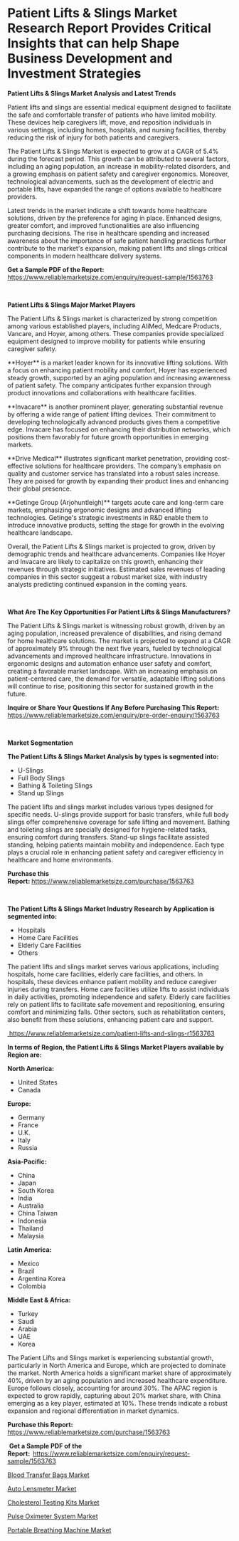 <p><h1>Patient Lifts & Slings Market Research Report Provides Critical Insights that can help Shape Business Development and Investment Strategies</h1></p><p><strong>Patient Lifts & Slings Market Analysis and Latest Trends</strong></p>
<p><p>Patient lifts and slings are essential medical equipment designed to facilitate the safe and comfortable transfer of patients who have limited mobility. These devices help caregivers lift, move, and reposition individuals in various settings, including homes, hospitals, and nursing facilities, thereby reducing the risk of injury for both patients and caregivers.</p><p>The Patient Lifts & Slings Market is expected to grow at a CAGR of 5.4% during the forecast period. This growth can be attributed to several factors, including an aging population, an increase in mobility-related disorders, and a growing emphasis on patient safety and caregiver ergonomics. Moreover, technological advancements, such as the development of electric and portable lifts, have expanded the range of options available to healthcare providers.</p><p>Latest trends in the market indicate a shift towards home healthcare solutions, driven by the preference for aging in place. Enhanced designs, greater comfort, and improved functionalities are also influencing purchasing decisions. The rise in healthcare spending and increased awareness about the importance of safe patient handling practices further contribute to the market's expansion, making patient lifts and slings critical components in modern healthcare delivery systems.</p></p>
<p><strong>Get a Sample PDF of the Report:&nbsp;</strong> <a href="https://www.reliablemarketsize.com/enquiry/request-sample/1563763?utm_campaign=1898&utm_medium=2&utm_source=Github&utm_content=ia&utm_term=04032025&utm_id=patient-lifts-slings">https://www.reliablemarketsize.com/enquiry/request-sample/1563763</a></p>
<p>&nbsp;</p>
<p><strong>Patient Lifts & Slings Major Market Players</strong></p>
<p><p>The Patient Lifts & Slings market is characterized by strong competition among various established players, including AliMed, Medcare Products, Vancare, and Hoyer, among others. These companies provide specialized equipment designed to improve mobility for patients while ensuring caregiver safety.</p><p>**Hoyer** is a market leader known for its innovative lifting solutions. With a focus on enhancing patient mobility and comfort, Hoyer has experienced steady growth, supported by an aging population and increasing awareness of patient safety. The company anticipates further expansion through product innovations and collaborations with healthcare facilities.</p><p>**Invacare** is another prominent player, generating substantial revenue by offering a wide range of patient lifting devices. Their commitment to developing technologically advanced products gives them a competitive edge. Invacare has focused on enhancing their distribution networks, which positions them favorably for future growth opportunities in emerging markets.</p><p>**Drive Medical** illustrates significant market penetration, providing cost-effective solutions for healthcare providers. The company’s emphasis on quality and customer service has translated into a robust sales increase. They are poised for growth by expanding their product lines and enhancing their global presence.</p><p>**Getinge Group (Arjohuntleigh)** targets acute care and long-term care markets, emphasizing ergonomic designs and advanced lifting technologies. Getinge's strategic investments in R&D enable them to introduce innovative products, setting the stage for growth in the evolving healthcare landscape.</p><p>Overall, the Patient Lifts & Slings market is projected to grow, driven by demographic trends and healthcare advancements. Companies like Hoyer and Invacare are likely to capitalize on this growth, enhancing their revenues through strategic initiatives. Estimated sales revenues of leading companies in this sector suggest a robust market size, with industry analysts predicting continued expansion in the coming years.</p></p>
<p>&nbsp;</p>
<p><strong>What Are The Key Opportunities For Patient Lifts & Slings Manufacturers?</strong></p>
<p><p>The Patient Lifts & Slings market is witnessing robust growth, driven by an aging population, increased prevalence of disabilities, and rising demand for home healthcare solutions. The market is projected to expand at a CAGR of approximately 9% through the next five years, fueled by technological advancements and improved healthcare infrastructure. Innovations in ergonomic designs and automation enhance user safety and comfort, creating a favorable market landscape. With an increasing emphasis on patient-centered care, the demand for versatile, adaptable lifting solutions will continue to rise, positioning this sector for sustained growth in the future.</p></p>
<p><strong>Inquire or Share Your Questions If Any Before Purchasing This Report:</strong> <a href="https://www.reliablemarketsize.com/enquiry/pre-order-enquiry/1563763?utm_campaign=1898&utm_medium=2&utm_source=Github&utm_content=ia&utm_term=04032025&utm_id=patient-lifts-slings">https://www.reliablemarketsize.com/enquiry/pre-order-enquiry/1563763</a></p>
<p>&nbsp;</p>
<p><strong>Market Segmentation</strong></p>
<p><strong>The Patient Lifts & Slings Market Analysis by types is segmented into:</strong></p>
<p><ul><li>U-Slings</li><li>Full Body Slings</li><li>Bathing & Toileting Slings</li><li>Stand up Slings</li></ul></p>
<p><p>The patient lifts and slings market includes various types designed for specific needs. U-slings provide support for basic transfers, while full body slings offer comprehensive coverage for safe lifting and movement. Bathing and toileting slings are specially designed for hygiene-related tasks, ensuring comfort during transfers. Stand-up slings facilitate assisted standing, helping patients maintain mobility and independence. Each type plays a crucial role in enhancing patient safety and caregiver efficiency in healthcare and home environments.</p></p>
<p><strong>Purchase this Report:&nbsp;</strong><a href="https://www.reliablemarketsize.com/purchase/1563763?utm_campaign=1898&utm_medium=2&utm_source=Github&utm_content=ia&utm_term=04032025&utm_id=patient-lifts-slings">https://www.reliablemarketsize.com/purchase/1563763</a></p>
<p>&nbsp;</p>
<p><strong>The Patient Lifts & Slings Market Industry Research by Application is segmented into:</strong></p>
<p><ul><li>Hospitals</li><li>Home Care Facilities</li><li>Elderly Care Facilities</li><li>Others</li></ul></p>
<p><p>The patient lifts and slings market serves various applications, including hospitals, home care facilities, elderly care facilities, and others. In hospitals, these devices enhance patient mobility and reduce caregiver injuries during transfers. Home care facilities utilize lifts to assist individuals in daily activities, promoting independence and safety. Elderly care facilities rely on patient lifts to facilitate safe movement and repositioning, ensuring comfort and minimizing falls. Other sectors, such as rehabilitation centers, also benefit from these solutions, enhancing patient care and support.</p></p>
<p><a href="https://www.reliablemarketsize.com/patient-lifts-and-slings-r1563763?utm_campaign=1898&utm_medium=2&utm_source=Github&utm_content=ia&utm_term=04032025&utm_id=patient-lifts-slings">&nbsp;https://www.reliablemarketsize.com/patient-lifts-and-slings-r1563763</a></p>
<p><strong>In terms of Region, the Patient Lifts & Slings Market Players available by Region are:</strong></p>
<p>
    <p> <strong> North America: </strong>
        <ul>
            <li>United States</li>
            <li>Canada</li>
        </ul>
        </p> 
    <p> <strong> Europe: </strong>
        <ul>
            <li>Germany</li>
            <li>France</li>
            <li>U.K.</li>
            <li>Italy</li>
            <li>Russia</li>
        </ul>
        </p> 
    <p> <strong> Asia-Pacific: </strong>
        <ul>
            <li>China</li>
            <li>Japan</li>
            <li>South Korea</li>
            <li>India</li>
            <li>Australia</li>
            <li>China Taiwan</li>
            <li>Indonesia</li>
            <li>Thailand</li>
            <li>Malaysia</li>
        </ul>
        </p> 
    <p> <strong> Latin America: </strong>
        <ul>
            <li>Mexico</li>
            <li>Brazil</li>
            <li>Argentina Korea</li>
            <li>Colombia</li>
        </ul>
        </p> 
    <p> <strong> Middle East & Africa: </strong>
        <ul>
            <li>Turkey</li>
            <li>Saudi</li>
            <li>Arabia</li>
            <li>UAE</li>
            <li>Korea</li>
        </ul>
    </p>
    </p>
<p><p>The Patient Lifts and Slings market is experiencing substantial growth, particularly in North America and Europe, which are projected to dominate the market. North America holds a significant market share of approximately 40%, driven by an aging population and increased healthcare expenditure. Europe follows closely, accounting for around 30%. The APAC region is expected to grow rapidly, capturing about 20% market share, with China emerging as a key player, estimated at 10%. These trends indicate a robust expansion and regional differentiation in market dynamics.</p></p>
<p><strong>Purchase this Report: </strong><a href="https://www.reliablemarketsize.com/purchase/1563763?utm_campaign=1898&utm_medium=2&utm_source=Github&utm_content=ia&utm_term=04032025&utm_id=patient-lifts-slings">https://www.reliablemarketsize.com/purchase/1563763</a></p>
<p>&nbsp;<strong>Get a Sample PDF of the Report:&nbsp;&nbsp;</strong><a href="https://www.reliablemarketsize.com/enquiry/request-sample/1563763?utm_campaign=1898&utm_medium=2&utm_source=Github&utm_content=ia&utm_term=04032025&utm_id=patient-lifts-slings">https://www.reliablemarketsize.com/enquiry/request-sample/1563763</a></p>
<p><strong></strong></p>
<p><p><a href="https://github.com/kevoncesya4j/Market-Research-Report-List-1/blob/main/blood-transfer-bags-market.md?utm_campaign=1898&utm_medium=2&utm_source=Github&utm_content=ia&utm_term=04032025&utm_id=patient-lifts-slings">Blood Transfer Bags Market</a></p><p><a href="https://github.com/rentzszaszjn/Market-Research-Report-List-1/blob/main/auto-lensmeter-market.md?utm_campaign=1898&utm_medium=2&utm_source=Github&utm_content=ia&utm_term=04032025&utm_id=patient-lifts-slings">Auto Lensmeter Market</a></p><p><a href="https://github.com/sitarzerpa3d/Market-Research-Report-List-1/blob/main/cholesterol-testing-kits-market.md?utm_campaign=1898&utm_medium=2&utm_source=Github&utm_content=ia&utm_term=04032025&utm_id=patient-lifts-slings">Cholesterol Testing Kits Market</a></p><p><a href="https://github.com/perbetpereir/Market-Research-Report-List-1/blob/main/pulse-oximeter-system-market.md?utm_campaign=1898&utm_medium=2&utm_source=Github&utm_content=ia&utm_term=04032025&utm_id=patient-lifts-slings">Pulse Oximeter System Market</a></p><p><a href="https://github.com/ziringebrur1/Market-Research-Report-List-1/blob/main/portable-breathing-machine-market.md?utm_campaign=1898&utm_medium=2&utm_source=Github&utm_content=ia&utm_term=04032025&utm_id=patient-lifts-slings">Portable Breathing Machine Market</a></p></p>
